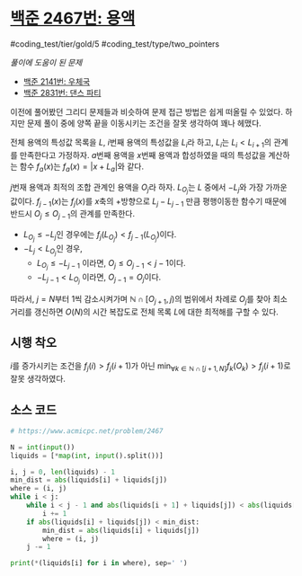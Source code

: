 # [백준 2467번: 용액](https://www.acmicpc.net/problem/2467)
#coding_test/tier/gold/5
#coding_test/type/two_pointers

*풀이에 도움이 된 문제*  
- [백준 2141번: 우체국](../../02000/100/2141-%EC%9A%B0%EC%B2%B4%EA%B5%AD.md)  
- [백준 2831번: 댄스 파티](../../02000/800/2831-%EB%8C%84%EC%8A%A4_%ED%8C%8C%ED%8B%B0.md)  

이전에 풀어봤던 그리디 문제들과 비슷하여 문제 접근 방법은 쉽게 떠올릴 수 있었다. 하지만 문제 풀이 중에 양쪽 끝을 이동시키는 조건을 잘못 생각하여 꽤나 헤맸다.  

전체 용액의 특성값 목록을 $L$, $i$번째 용액의 특성값을 $L_i$라 하고, $L_i$는 $L_i \lt L_{i+1}$의 관계를 만족한다고 가정하자. $a$번째 용액을 $x$번째 용액과 합성하였을 때의 특성값을 계산하는 함수 $f_a(x)$는 $f_a(x)=|x+L_a|$와 같다.  

$j$번재 용액과 최적의 조합 관계인 용액을 $O_j$라 하자. $L_{O_j}$는 $L$ 중에서 $-L_j$와 가장 가까운 값이다. $f_{j-1}(x)$는 $f_j(x)$를 $x$축의 +방향으로 $L_j - L_{j-1}$ 만큼 평행이동한 함수기 때문에 반드시 $O_j \leq O_{j-1}$의 관계를 만족한다.  

- $L_{O_j} \leq -L_j$인 경우에는 $f_j(L_{O_j}) \lt f_{j-1}(L_{O_j})$이다.  
- $-L_j \lt L_{O_j}$인 경우,
  - $L_{O_j} \leq -L_{j-1}$ 이라면, $O_j \leq O_{j-1} \lt j-1$이다.
  - $-L_{j-1} \lt L_{O_j}$ 이라면, $O_{j-1}=O_j$이다.

따라서, $j=N$부터 1씩 감소시켜가며 $\mathbb{N} \cap [O_{j+1},j)$의 범위에서 차례로 $O_j$를 찾아 최소 거리를 갱신하면 $O(N)$의 시간 복잡도로 전체 목록 $L$에 대한 최적해를 구할 수 있다.  

## 시행 착오

$i$를 증가시키는 조건을  $f_j(i) \gt f_j(i+1)$가 아닌 $\min_{\forall k \in \mathbb{N} \cap [j+1, N]} f_k(O_k) \gt f_j(i+1)$로 잘못 생각하였다.  

## 소스 코드

``` python
# https://www.acmicpc.net/problem/2467

N = int(input())
liquids = [*map(int, input().split())]

i, j = 0, len(liquids) - 1
min_dist = abs(liquids[i] + liquids[j])
where = (i, j)
while i < j:
    while i < j - 1 and abs(liquids[i + 1] + liquids[j]) < abs(liquids[i] + liquids[j]):
        i += 1
    if abs(liquids[i] + liquids[j]) < min_dist:
        min_dist = abs(liquids[i] + liquids[j])
        where = (i, j)
    j -= 1

print(*(liquids[i] for i in where), sep=' ')
```

